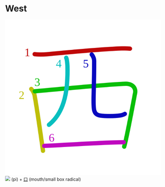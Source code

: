 # West
![897f](Kanji/kanji-colorize/897f.svg)
![](http://www.kanjidamage.com/assets/radsmall/pi-f6ac26cbd90eb87badd836999b47cd54ca21a1745c6789b9ecfe44f957f7cf17.jpg) (pi) + [口](Kanji/kanji-dict/口.md) (mouth/small box radical) 